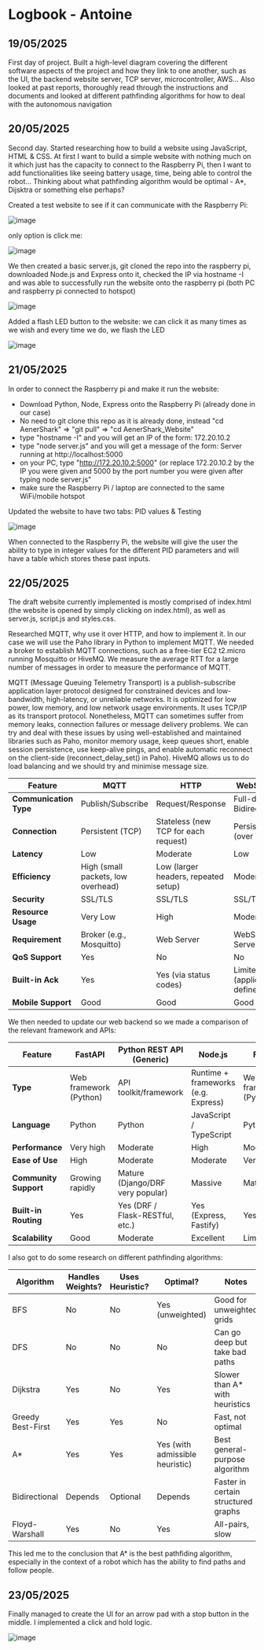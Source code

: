 # Logbook - Antoine

## 19/05/2025

First day of project. Built a high-level diagram covering the different software aspects of the project and how they link to one another, such as the UI, the backend website server, TCP server, microcontroller, AWS...
Also looked at past reports, thoroughly read through the instructions and documents and looked at different pathfinding algorithms for how to deal with the autonomous navigation

## 20/05/2025

Second day. Started researching how to build a website using JavaScript, HTML & CSS. At first I want to build a simple website with nothing much on it which just has the capacity to connect to the Raspberry Pi, then I want to add functionalities like seeing battery usage, time, being able to control the robot...
Thinking about what pathfinding algorithm would be optimal - A*, Dijsktra or something else perhaps?

Created a test website to see if it can communicate with the Raspberry Pi:

![image](https://github.com/user-attachments/assets/c4276dd6-73ed-4b51-abad-90e6941cfa66)

only option is click me:

![image](https://github.com/user-attachments/assets/1fc2818f-bbc8-41ce-8aca-879aa63aaf54)

We then created a basic server.js, git cloned the repo into the raspberry pi, downloaded Node.js and Express onto it, checked the IP via hostname -I and was able to successfully run the website onto the raspberry pi (both PC and raspberry pi connected to hotspot)

![image](https://github.com/user-attachments/assets/6f8fdb4e-5278-4caa-aeb9-7a2c6cda4053)

Added a flash LED button to the website: we can click it as many times as we wish and every time we do, we flash the LED

![image](https://github.com/user-attachments/assets/b0d10b7d-19a0-4b2b-8ba8-139483545fa4)

## 21/05/2025

In order to connect the Raspberry pi and make it run the website:
  - Download Python, Node, Express onto the Raspberry Pi (already done in our case)
  - No need to git clone this repo as it is already done, instead
    "cd AenerShark" => "git pull" => "cd AenerShark_Website"
  - type "hostname -I" and you will get an IP of the form: 172.20.10.2
  - type "node server.js" and you will get a message of the form: Server running at http://localhost:5000
  - on your PC, type "http://172.20.10.2:5000" (or replace 172.20.10.2 by the IP you were given and 5000 by the port number you were given after typing node server.js"
  - make sure the Raspberry Pi / laptop are connected to the same WiFi/mobile hotspot

Updated the website to have two tabs: PID values & Testing

![image](https://github.com/user-attachments/assets/3a9b5ea3-0a4b-4858-a5f0-938df428e5cf)

When connected to the Raspberry Pi, the website will give the user the ability to type in integer values for the different PID parameters and will have a table which stores these past inputs. 

## 22/05/2025

The draft website currently implemented is mostly comprised of index.html (the website is opened by simply clicking on index.html), as well as server.js, script.js and styles.css. 

Researched MQTT, why use it over HTTP, and how to implement it. In our case we will use the Paho library in Python to implement MQTT. 
We needed a broker to establish MQTT connections, such as a free-tier EC2 t2.micro running Mosquitto or HiveMQ. 
We measure the average RTT for a large number of messages in order to measure the performance of MQTT. 

MQTT (Message Queuing Telemetry Transport) is a publish-subscribe application layer protocol designed for constrained devices and low-bandwidth, high-latency, or unreliable networks. It is optimized for low power, low memory, and low network usage environments. It uses TCP/IP as its transport protocol. Nonetheless, MQTT can sometimes suffer from memory leaks, connection failures or message delivery problems. We can try and deal with these issues by using well-established and maintained libraries such as Paho, monitor memory usage, keep queues short, enable session persistence, use keep-alive pings, and enable automatic reconnect on the client-side (reconnect_delay_set() in Paho). HiveMQ allows us to do load balancing and we should try and minimise message size.

| Feature                | MQTT                                | HTTP                                 | WebSocket                           |
|------------------------|-------------------------------------|--------------------------------------|-------------------------------------|
| **Communication Type** | Publish/Subscribe                   | Request/Response                     | Full-duplex, Bidirectional          |
| **Connection**         | Persistent (TCP)                    | Stateless (new TCP for each request) | Persistent (over TCP)               |
| **Latency**            | Low                                 | Moderate                             | Low                                 |
| **Efficiency**         | High (small packets, low overhead)  | Low (larger headers, repeated setup) | Moderate                            |
| **Security**           | SSL/TLS                             | SSL/TLS                              | SSL/TLS                             |
| **Resource Usage**     | Very Low                            | High                                 | Moderate                            |
| **Requirement**        | Broker (e.g., Mosquitto)            | Web Server                           | WebSocket Server                    |
| **QoS Support**        | Yes                                 | No                                   | No                                  |
| **Built-in Ack**       | Yes                                 | Yes (via status codes)               | Limited (application-defined)       |
| **Mobile Support**     | Good                                | Good                                 | Good                                |


We then needed to update our web backend so we made a comparison of the relevant framework and APIs:

| **Feature**            | **FastAPI**                           | **Python REST API (Generic)**       | **Node.js**                         | **Flask**                            |
|------------------------|---------------------------------------|-------------------------------------|-------------------------------------|--------------------------------------|
| **Type**               | Web framework (Python)                | API toolkit/framework               | Runtime + frameworks (e.g. Express)| Web framework (Python)               |
| **Language**           | Python                                | Python                              | JavaScript / TypeScript             | Python                               |
| **Performance**        | Very high                             | Moderate                            | High                                | Moderate                             |
| **Ease of Use**        | High                                  | Moderate                            | Moderate                            | Very high                            |
| **Community Support**  | Growing rapidly                       | Mature (Django/DRF very popular)    | Massive                             | Mature                               |
| **Built-in Routing**   | Yes                                   | Yes (DRF / Flask-RESTful, etc.)     | Yes (Express, Fastify)              | Yes                                  |
| **Scalability**        | Good                                  | Moderate                            | Excellent                           | Limited 


I also got to do some research on different pathfinding algorithms:

| Algorithm         | Handles Weights? | Uses Heuristic? | Optimal?                        | Notes                               |
| ----------------- | ---------------- | --------------- | ------------------------------- | ----------------------------------- |
| BFS               | No               | No              | Yes (unweighted)                | Good for unweighted grids           |
| DFS               | No               | No              | No                              | Can go deep but take bad paths      |
| Dijkstra          | Yes              | No              | Yes                             | Slower than A\* with heuristics     |
| Greedy Best-First | Yes              | Yes             | No                              | Fast, not optimal                   |
| A\*               | Yes              | Yes             | Yes (with admissible heuristic) | Best general-purpose algorithm      |
| Bidirectional     | Depends          | Optional        | Depends                         | Faster in certain structured graphs |
| Floyd-Warshall    | Yes              | No              | Yes                             | All-pairs, slow                     |

This led me to the conclusion that A* is the best pathfiding algorithm, especially in the context of a robot which has the ability to find paths and follow people.

## 23/05/2025

Finally managed to create the UI for an arrow pad with a stop button in the middle. 
I implemented a click and hold logic. 

![image](https://github.com/user-attachments/assets/b5d8ff19-0729-44ed-8c55-d3886cb05dff)
